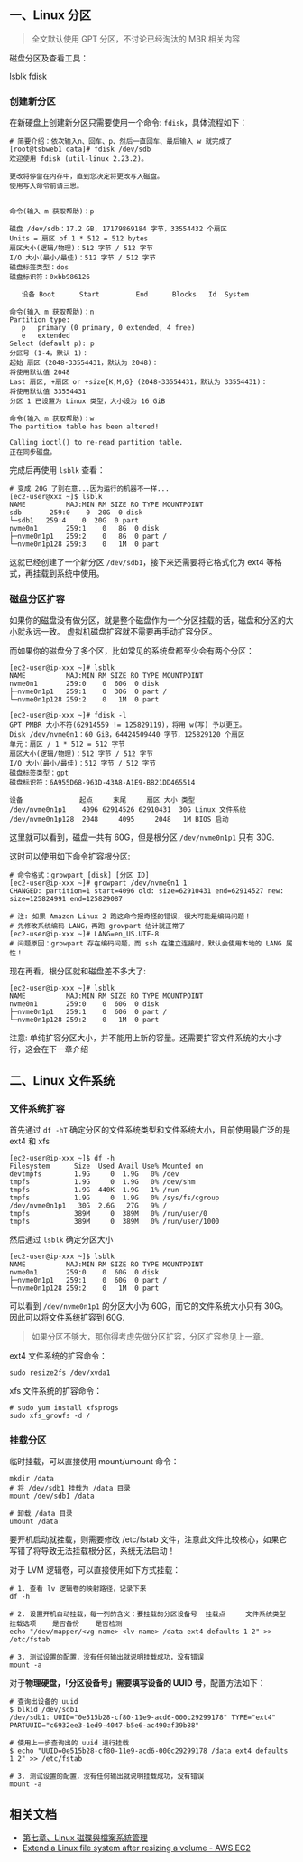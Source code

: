 ## 一、Linux 分区

>全文默认使用 GPT 分区，不讨论已经淘汰的 MBR 相关内容

磁盘分区及查看工具：

lsblk
fdisk


### 创建新分区

在新硬盘上创建新分区只需要使用一个命令: `fdisk`，具体流程如下：

```
# 简要介绍：依次输入n、回车、p、然后一直回车、最后输入 w 就完成了
[root@tsbweb1 data]# fdisk /dev/sdb
欢迎使用 fdisk (util-linux 2.23.2)。

更改将停留在内存中，直到您决定将更改写入磁盘。
使用写入命令前请三思。


命令(输入 m 获取帮助)：p

磁盘 /dev/sdb：17.2 GB, 17179869184 字节，33554432 个扇区
Units = 扇区 of 1 * 512 = 512 bytes
扇区大小(逻辑/物理)：512 字节 / 512 字节
I/O 大小(最小/最佳)：512 字节 / 512 字节
磁盘标签类型：dos
磁盘标识符：0xbb986126

   设备 Boot      Start         End      Blocks   Id  System

命令(输入 m 获取帮助)：n
Partition type:
   p   primary (0 primary, 0 extended, 4 free)
   e   extended
Select (default p): p
分区号 (1-4，默认 1)：
起始 扇区 (2048-33554431，默认为 2048)：
将使用默认值 2048
Last 扇区, +扇区 or +size{K,M,G} (2048-33554431，默认为 33554431)：
将使用默认值 33554431
分区 1 已设置为 Linux 类型，大小设为 16 GiB

命令(输入 m 获取帮助)：w
The partition table has been altered!

Calling ioctl() to re-read partition table.
正在同步磁盘。
```

完成后再使用 `lsblk` 查看：

```
# 变成 20G 了别在意...因为运行的机器不一样...
[ec2-user@xxx ~]$ lsblk
NAME          MAJ:MIN RM SIZE RO TYPE MOUNTPOINT
sdb       259:0    0  20G  0 disk
└─sdb1   259:4    0  20G  0 part
nvme0n1       259:1    0   8G  0 disk
├─nvme0n1p1   259:2    0   8G  0 part /
└─nvme0n1p128 259:3    0   1M  0 part
```

这就已经创建了一个新分区 `/dev/sdb1`，接下来还需要将它格式化为 ext4 等格式，再挂载到系统中使用。

### 磁盘分区扩容

如果你的磁盘没有做分区，就是整个磁盘作为一个分区挂载的话，磁盘和分区的大小就永远一致。
虚拟机磁盘扩容就不需要再手动扩容分区。

而如果你的磁盘分了多个区，比如常见的系统盘都至少会有两个分区：

```shell
[ec2-user@ip-xxx ~]# lsblk
NAME          MAJ:MIN RM SIZE RO TYPE MOUNTPOINT
nvme0n1       259:0    0  60G  0 disk
├─nvme0n1p1   259:1    0  30G  0 part /
└─nvme0n1p128 259:2    0   1M  0 part

[ec2-user@ip-xxx ~]# fdisk -l
GPT PMBR 大小不符(62914559 != 125829119)，将用 w(写) 予以更正。
Disk /dev/nvme0n1：60 GiB，64424509440 字节，125829120 个扇区
单元：扇区 / 1 * 512 = 512 字节
扇区大小(逻辑/物理)：512 字节 / 512 字节
I/O 大小(最小/最佳)：512 字节 / 512 字节
磁盘标签类型：gpt
磁盘标识符：6A955D68-963D-43A8-A1E9-BB21DD465514

设备              起点     末尾     扇区 大小 类型
/dev/nvme0n1p1    4096 62914526 62910431  30G Linux 文件系统
/dev/nvme0n1p128  2048     4095     2048   1M BIOS 启动
```

这里就可以看到，磁盘一共有 60G，但是根分区 `/dev/nvme0n1p1` 只有 30G.

这时可以使用如下命令扩容根分区:

```shell
# 命令格式：growpart [disk] [分区 ID]
[ec2-user@ip-xxx ~]# growpart /dev/nvme0n1 1
CHANGED: partition=1 start=4096 old: size=62910431 end=62914527 new: size=125824991 end=125829087

# 注: 如果 Amazon Linux 2 跑这命令报奇怪的错误，很大可能是编码问题！
# 先修改系统编码 LANG，再跑 growpart 估计就正常了
[ec2-user@ip-xxx ~]# LANG=en_US.UTF-8
# 问题原因：growpart 存在编码问题，而 ssh 在建立连接时，默认会使用本地的 LANG 属性！
```

现在再看，根分区就和磁盘差不多大了:

```shell
[ec2-user@ip-xxx ~]# lsblk
NAME          MAJ:MIN RM SIZE RO TYPE MOUNTPOINT
nvme0n1       259:0    0  60G  0 disk
├─nvme0n1p1   259:1    0  60G  0 part /
└─nvme0n1p128 259:2    0   1M  0 part
```

注意: 单纯扩容分区大小，并不能用上新的容量。还需要扩容文件系统的大小才行，这会在下一章介绍

## 二、Linux 文件系统


### 文件系统扩容

首先通过 `df -hT` 确定分区的文件系统类型和文件系统大小，目前使用最广泛的是 ext4 和 xfs

```shell
[ec2-user@ip-xxx ~]$ df -h
Filesystem      Size  Used Avail Use% Mounted on
devtmpfs        1.9G     0  1.9G   0% /dev
tmpfs           1.9G     0  1.9G   0% /dev/shm
tmpfs           1.9G  440K  1.9G   1% /run
tmpfs           1.9G     0  1.9G   0% /sys/fs/cgroup
/dev/nvme0n1p1   30G  2.6G   27G   9% /
tmpfs           389M     0  389M   0% /run/user/0
tmpfs           389M     0  389M   0% /run/user/1000
```

然后通过 `lsblk` 确定分区大小

```shell
[ec2-user@ip-xxx ~]$ lsblk
NAME          MAJ:MIN RM SIZE RO TYPE MOUNTPOINT
nvme0n1       259:0    0  60G  0 disk
├─nvme0n1p1   259:1    0  60G  0 part /
└─nvme0n1p128 259:2    0   1M  0 part
```

可以看到 `/dev/nvme0n1p1` 的分区大小为 60G，而它的文件系统大小只有 30G。
因此可以将文件系统扩容到 60G.

>如果分区不够大，那你得考虑先做分区扩容，分区扩容参见上一章。

ext4 文件系统的扩容命令：

```shell
sudo resize2fs /dev/xvda1
```

xfs 文件系统的扩容命令：

```shell
# sudo yum install xfsprogs
sudo xfs_growfs -d /
```

### 挂载分区

临时挂载，可以直接使用 mount/umount 命令：

```shell
mkdir /data
# 将 /dev/sdb1 挂载为 /data 目录
mount /dev/sdb1 /data

# 卸载 /data 目录
umount /data
```

要开机启动就挂载，则需要修改 /etc/fstab 文件，注意此文件比较核心，如果它写错了将导致无法挂载根分区，系统无法启动！

对于 LVM 逻辑卷，可以直接使用如下方式挂载：
```shell
# 1. 查看 lv 逻辑卷的映射路径，记录下来
df -h

# 2. 设置开机自动挂载，每一列的含义：要挂载的分区设备号 	挂载点 	文件系统类型 	挂载选项 	是否备份 	是否检测
echo "/dev/mapper/<vg-name>-<lv-name> /data ext4 defaults 1 2" >> /etc/fstab

# 3. 测试设置的配置，没有任何输出就说明挂载成功，没有错误
mount -a
```

对于**物理硬盘，「分区设备号」需要填写设备的 UUID 号**，配置方法如下：

```shell
# 查询出设备的 uuid
$ blkid /dev/sdb1
/dev/sdb1: UUID="0e515b28-cf80-11e9-acd6-000c29299178" TYPE="ext4" PARTUUID="c6932ee3-1ed9-4047-b5e6-ac490af39b88"

# 使用上一步查询出的 uuid 进行挂载
$ echo "UUID=0e515b28-cf80-11e9-acd6-000c29299178 /data ext4 defaults 1 2" >> /etc/fstab

# 3. 测试设置的配置，没有任何输出就说明挂载成功，没有错误
mount -a
```


## 相关文档

- [第七章、Linux 磁碟與檔案系統管理](http://linux.vbird.org/linux_basic/0230filesystem.php#disk)
- [Extend a Linux file system after resizing a volume - AWS EC2](https://docs.aws.amazon.com/AWSEC2/latest/UserGuide/recognize-expanded-volume-linux.html?icmpid=docs_ec2_console)